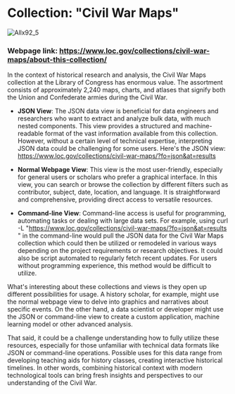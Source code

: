 # Collection: "Civil War Maps"

![Allx92_5](https://github.com/Allx92/road_requests_exercise/assets/159260476/15f9bad7-3609-482a-981a-5fe533d4a32e)

### Webpage link: https://www.loc.gov/collections/civil-war-maps/about-this-collection/

In the context of historical research and analysis, the Civil War Maps collection at the Library of Congress has enormous value. The assortment consists of approximately 2,240 maps, charts, and atlases that signify both the Union and Confederate armies during the Civil War.

- **JSON View**: The JSON data view is beneficial for data engineers and researchers who want to extract and analyze bulk data, with much nested components. This view provides a structured and machine-readable format of the vast information available from this collection. However, without a certain level of technical expertise, interpreting JSON data could be challenging for some users.
Here's the JSON view: https://www.loc.gov/collections/civil-war-maps/?fo=json&at=results

- **Normal Webpage View**: This view is the most user-friendly, especially for general users or scholars who prefer a graphical interface. In this view, you can search or browse the collection by different filters such as contributor, subject, date, location, and language. It is straightforward and comprehensive, providing direct access to versatile resources. 

 - **Command-line View**: Command-line access is useful for programming, automating tasks or dealing with large data sets. For example, using curl -L "https://www.loc.gov/collections/civil-war-maps/?fo=json&at=results " in the command-line would pull the JSON data for the Civil War Maps collection which could then be utilized or remodeled in various ways depending on the project requirements or research objectives. It could also be script automated to regularly fetch recent updates. For users without programming experience, this method would be difficult to utilize.

What's interesting about these collections and views is they open up different possibilities for usage. A history scholar, for example, might use the normal webpage view to delve into graphics and narratives about specific events. On the other hand, a data scientist or developer might use the JSON or command-line view to create a custom application, machine learning model or other advanced analysis. 

That said, it could be a challenge understanding how to fully utilize these resources, especially for those unfamiliar with technical data formats like JSON or command-line operations.
Possible uses for this data range from developing teaching aids for history classes, creating interactive historical timelines. In other words, combining historical context with modern technological tools can bring fresh insights and perspectives to our understanding of the Civil War.
